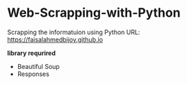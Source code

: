 # Web-Scrapping-with-Python
Scrapping the informatuion using Python 
URL: https://faisalahmedbijoy.github.io


<b>library requrired </b>
- Beautiful Soup
- Responses

